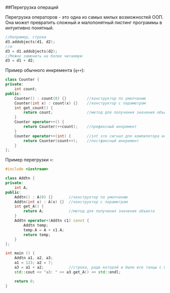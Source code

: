 ##Перегрузка операций

Перегрузка операторов - это одна из самых милых возможностей ООП. Она может превратить сложный и малопонятный листинг программы в интуитивно понятный. 
```cpp
//Например, строки
d3.addobjects(d1, d2);
//и
d3 = d1.addobjects(d2);
//Можно заменить на более читаемую
d3 = d1 + d2;
```
Пример обычного инкремента (`q++`):
```cpp
class Counter {
private:
	int count;
public:
	Counter() : count(0) {} 		//конструктор по умолчанию
	Counter(int x) : count(x) {} 	//конструктор с параметром
	int get_count() {
		return count;				//метод для получения значения объекта
	}
	Counter operator++() {
		return Counter(++count);	//префиксный инкремент
	}
	Counter operator++(int) {		//int это сигнал для компилятора исп. постфиксн. версию операции
		return Counter(count++);	//постфиксный инкремент
	}
};
```
Пример перегрузки `+`:
```cpp
#include <iostream>

class Addtn {
private:
	int A;
public:
	Addtn() : A(0) {} 		//конструктор по умолчанию
	Addtn(int x) : A(x) {} 	//конструктор с параметром
	int get_A() {
		return A;			//метод для получения значения объекта
	}
	Addtn operator+(Addtn c1) const {
		Addtn temp;
		temp.A = A + c1.A;
		return temp;
	}
};

int main () {
	Addtn a1, a2, a3;
	a1 = 123; a2 = 7;
	a3 = a1 + a2;			//строка, ради которой и были все танцы с бубном
	std::cout << "a3: " << a3.get_A() << std::endl;

	return 0;
}
```